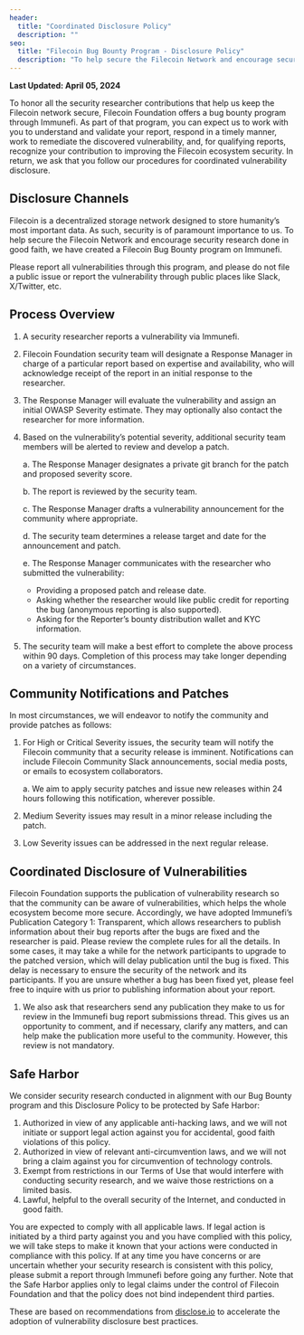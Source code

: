 ```yaml
---
header:
  title: "Coordinated Disclosure Policy"
  description: ""
seo:
  title: "Filecoin Bug Bounty Program - Disclosure Policy"
  description: "To help secure the Filecoin Network and encourage security research done in good faith, Filecoin Foundation offers bug bounties for reported security vulnerabilities on the Filecoin protocol."
---
```


**Last Updated: April 05, 2024**

To honor all the security researcher contributions that help us keep the Filecoin network secure, Filecoin Foundation offers a bug bounty program through Immunefi. As part of that program, you can expect us to work with you to understand and validate your report, respond in a timely manner, work to remediate the discovered vulnerability, and, for qualifying reports, recognize your contribution to improving the Filecoin ecosystem security. In return, we ask that you follow our procedures for coordinated vulnerability disclosure.

## Disclosure Channels

Filecoin is a decentralized storage network designed to store humanity’s most important data. As such, security is of paramount importance to us. To help secure the Filecoin Network and encourage security research done in good faith, we have created a Filecoin Bug Bounty program on Immunefi.

Please report all vulnerabilities through this program, and please do not file a public issue or report the vulnerability through public places like Slack, X/Twitter, etc.

## Process Overview

1. A security researcher reports a vulnerability via Immunefi.
2. Filecoin Foundation security team will designate a Response Manager in charge of a particular report based on expertise and availability, who will acknowledge receipt of the report in an initial response to the researcher.
3. The Response Manager will evaluate the vulnerability and assign an initial OWASP Severity estimate. They may optionally also contact the researcher for more information.
4. Based on the vulnerability’s potential severity, additional security team members will be alerted to review and develop a patch.

   a. The Response Manager designates a private git branch for the patch and proposed severity score.

   b. The report is reviewed by the security team.

   c. The Response Manager drafts a vulnerability announcement for the community where appropriate.

   d. The security team determines a release target and date for the announcement and patch.

   e. The Response Manager communicates with the researcher who submitted the vulnerability:

   - Providing a proposed patch and release date.
   - Asking whether the researcher would like public credit for reporting the bug (anonymous reporting is also supported).
   - Asking for the Reporter’s bounty distribution wallet and KYC information.

5. The security team will make a best effort to complete the above process within 90 days. Completion of this process may take longer depending on a variety of circumstances.

## Community Notifications and Patches

In most circumstances, we will endeavor to notify the community and provide patches as follows:

1. For High or Critical Severity issues, the security team will notify the Filecoin community that a security release is imminent. Notifications can include Filecoin Community Slack announcements, social media posts, or emails to ecosystem collaborators.

   a. We aim to apply security patches and issue new releases within 24 hours following this notification, wherever possible.

2. Medium Severity issues may result in a minor release including the patch.
3. Low Severity issues can be addressed in the next regular release.

## Coordinated Disclosure of Vulnerabilities

Filecoin Foundation supports the publication of vulnerability research so that the community can be aware of vulnerabilities, which helps the whole ecosystem become more secure. Accordingly, we have adopted Immunefi’s Publication Category 1: Transparent, which allows researchers to publish information about their bug reports after the bugs are fixed and the researcher is paid. Please review the complete rules for all the details. In some cases, it may take a while for the network participants to upgrade to the patched version, which will delay publication until the bug is fixed. This delay is necessary to ensure the security of the network and its participants. If you are unsure whether a bug has been fixed yet, please feel free to inquire with us prior to publishing information about your report.

1. We also ask that researchers send any publication they make to us for review in the Immunefi bug report submissions thread. This gives us an opportunity to comment, and if necessary, clarify any matters, and can help make the publication more useful to the community. However, this review is not mandatory.

## Safe Harbor

We consider security research conducted in alignment with our Bug Bounty program and this Disclosure Policy to be protected by Safe Harbor:

1. Authorized in view of any applicable anti-hacking laws, and we will not initiate or support legal action against you for accidental, good faith violations of this policy.
2. Authorized in view of relevant anti-circumvention laws, and we will not bring a claim against you for circumvention of technology controls.
3. Exempt from restrictions in our Terms of Use that would interfere with conducting security research, and we waive those restrictions on a limited basis.
4. Lawful, helpful to the overall security of the Internet, and conducted in good faith.

You are expected to comply with all applicable laws. If legal action is initiated by a third party against you and you have complied with this policy, we will take steps to make it known that your actions were conducted in compliance with this policy. If at any time you have concerns or are uncertain whether your security research is consistent with this policy, please submit a report through Immunefi before going any further. Note that the Safe Harbor applies only to legal claims under the control of Filecoin Foundation and that the policy does not bind independent third parties.

These are based on recommendations from [disclose.io](https://disclose.io/) to accelerate the adoption of vulnerability disclosure best practices.
